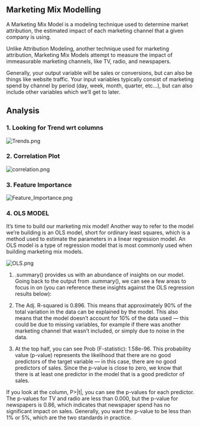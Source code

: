 ## Marketing Mix Modelling
A Marketing Mix Model is a modeling technique used to determine market attribution, the estimated impact of each marketing channel that a given company is using.

Unlike Attribution Modeling, another technique used for marketing attribution, Marketing Mix Models attempt to measure the impact of immeasurable marketing channels, like TV, radio, and newspapers.

Generally, your output variable will be sales or conversions, but can also be things like website traffic. Your input variables typically consist of marketing spend by channel by period (day, week, month, quarter, etc…), but can also include other variables which we’ll get to later.

## Analysis

### 1. Looking for Trend wrt columns
![Trends.png]("images/Trends.png")

### 2. Correlation Plot
![correlation.png]("images/correlation.png")

### 3. Feature Importance
![Feature_Importance.png]("images/Feature_Importance.png")


### 4. OLS MODEL
It’s time to build our marketing mix model! Another way to refer to the model we’re building is an OLS model, short for ordinary least squares, which is a method used to estimate the parameters in a linear regression model. An OLS model is a type of regression model that is most commonly used when building marketing mix models.

![OLS.png]("images/OLS/png")

1. .summary() provides us with an abundance of insights on our model. Going back to the output from .summary(), we can see a few areas to focus in on (you can reference these insights against the OLS regression results below):

2. The Adj. R-squared is 0.896. This means that approximately 90% of the total variation in the data can be explained by the model. This also means that the model doesn’t account for 10% of the data used — this could be due to missing variables, for example if there was another marketing channel that wasn’t included, or simply due to noise in the data.

3. At the top half, you can see Prob (F-statistic): 1.58e-96. This probability value (p-value) represents the likelihood that there are no good predictors of the target variable — in this case, there are no good predictors of sales. Since the p-value is close to zero, we know that there is at least one predictor in the model that is a good predictor of sales.

If you look at the column, P>|t|, you can see the p-values for each predictor. The p-values for TV and radio are less than 0.000, but the p-value for newspapers is 0.86, which indicates that newspaper spend has no significant impact on sales. Generally, you want the p-value to be less than 1% or 5%, which are the two standards in practice.